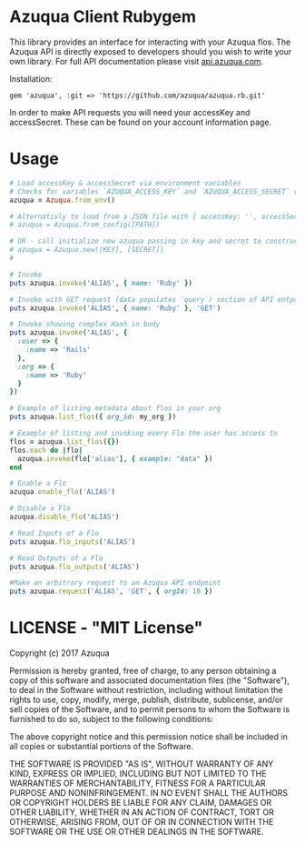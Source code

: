 # Azuqua Client Rubygem

This library provides an interface for interacting with your Azuqua flos.
The Azuqua API is directly exposed to developers should you wish to write your own library.
For full API documentation please visit <a href="https://api.azuqua.com">api.azuqua.com</a>.

Installation:
```
gem 'azuqua', :git => 'https://github.com/azuqua/azuqua.rb.git'
```

In order to make API requests you will need your accessKey and accessSecret.
These can be found on your account information page. 

# Usage

```ruby
# Load accessKey & accessSecret via environment variables
# Checks for variables `AZUQUA_ACCESS_KEY` and `AZUQUA_ACCESS_SECRET` respectivly
azuqua = Azuqua.from_env()

# Alternativly to load from a JSON file with { accessKey: '', accessSecret: '' }
# azuqua = Azuqua.from_config([PATH])

# OR - call initialize new azuqua passing in key and secret to constructor
# azuqua = Azuqua.new([KEY], [SECRET])
#

# Invoke 
puts azuqua.invoke('ALIAS', { name: 'Ruby' })

# Invoke with GET request (data populates `query`) section of API entpoint Flo
puts azuqua.invoke('ALIAS', { name: 'Ruby' }, 'GET')

# Invoke showing complex Hash in body
puts azuqua.invoke('ALIAS', {
  :user => {
    :name => 'Rails'
  },
  :org => {
    :name => 'Ruby'
  }
})

# Example of listing metadata about flos in your org
puts azuqua.list_flos({ org_id: my_org })

# Example of listing and invoking every Flo the user has access to
flos = azuqua.list_flos({})
flos.each do |flo|
  azuqua.invoke(flo['alias'], { example: "data" })
end

# Enable a Flo
azuqua.enable_flo('ALIAS')

# Disable a Flo
azuqua.disable_flo('ALIAS')

# Read Inputs of a Flo
puts azuqua.flo_inputs('ALIAS')

# Read Outputs of a Flo
puts azuqua.flo_outputs('ALIAS')

#Make an arbitrary request to an Azuqua API endpoint
puts azuqua.request('ALIAS', 'GET', { orgId: 18 })
```

# LICENSE - "MIT License"
Copyright (c) 2017 Azuqua

Permission is hereby granted, free of charge, to any person obtaining a copy
of this software and associated documentation files (the "Software"), to deal
in the Software without restriction, including without limitation the rights
to use, copy, modify, merge, publish, distribute, sublicense, and/or sell
copies of the Software, and to permit persons to whom the Software is
furnished to do so, subject to the following conditions:

The above copyright notice and this permission notice shall be included in
all copies or substantial portions of the Software.

THE SOFTWARE IS PROVIDED "AS IS", WITHOUT WARRANTY OF ANY KIND, EXPRESS OR
IMPLIED, INCLUDING BUT NOT LIMITED TO THE WARRANTIES OF MERCHANTABILITY,
FITNESS FOR A PARTICULAR PURPOSE AND NONINFRINGEMENT. IN NO EVENT SHALL THE
AUTHORS OR COPYRIGHT HOLDERS BE LIABLE FOR ANY CLAIM, DAMAGES OR OTHER
LIABILITY, WHETHER IN AN ACTION OF CONTRACT, TORT OR OTHERWISE, ARISING FROM,
OUT OF OR IN CONNECTION WITH THE SOFTWARE OR THE USE OR OTHER DEALINGS IN
THE SOFTWARE.
